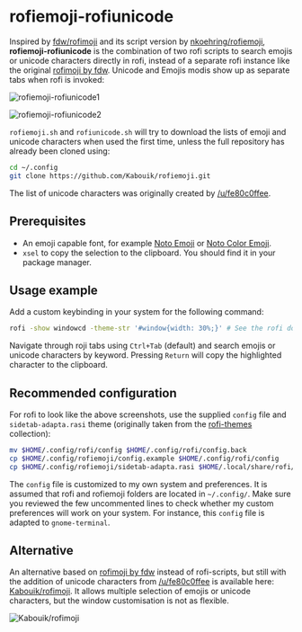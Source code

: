 # rofiemoji-rofiunicode

Inspired by [fdw/rofimoji](https://github.com/fdw/rofimoji) and its script version by [nkoehring/rofiemoji](https://github.com/nkoehring/rofiemoji), **rofiemoji-rofiunicode** is the combination of two rofi scripts to search emojis or unicode characters directly in rofi, instead of a separate rofi instance like the original [rofimoji by fdw](https://github.com/fdw/rofimoji). Unicode and Emojis modis show up as separate tabs when rofi is invoked:

![rofiemoji-rofiunicode1](.//rofiemoji-rofiunicode1.png)

![rofiemoji-rofiunicode2](.//rofiemoji-rofiunicode2.png)

`rofiemoji.sh` and `rofiunicode.sh` will try to download the lists of emoji and unicode characters when used the first time, unless the full repository has already been cloned using:

```bash
cd ~/.config
git clone https://github.com/Kabouik/rofiemoji.git
```

The list of unicode characters was originally created by [/u/fe80c0ffee](https://www.reddit.com/r/unixporn/comments/7zqkov/oc_i_mad_a_rofi_emoji_picker_and_i_feel_bad_about/duqls53?utm_source=share&utm_medium=web2x).

## Prerequisites

 * An emoji capable font, for example [Noto Emoji](https://www.google.com/get/noto/#emoji-zsye) or [Noto Color Emoji](https://www.google.com/get/noto/#emoji-zsye-color).
 * `xsel` to copy the selection to the clipboard. You should find it in your package manager.

## Usage example
Add a custom keybinding in your system for the following command:
```sh
rofi -show windowcd -theme-str '#window{width: 30%;}' # See the rofi documentation for details
```
Navigate through roji tabs using `Ctrl+Tab` (default) and search emojis or unicode characters by keyword. Pressing `Return` will copy the highlighted character to the clipboard.

## Recommended configuration
For rofi to look like the above screenshots, use the supplied `config` file and `sidetab-adapta.rasi` theme (originally taken from the [rofi-themes](https://raw.githubusercontent.com/davatorium/rofi-themes/master/User%20Themes/sidetab-adapta.rasi) collection):

```bash
mv $HOME/.config/rofi/config $HOME/.config/rofi/config.back
cp $HOME/.config/rofiemoji/config.example $HOME/.config/rofi/config
cp $HOME/.config/rofiemoji/sidetab-adapta.rasi $HOME/.local/share/rofi/themes/
```
The `config` file is customized to my own system and preferences. It is assumed that rofi and rofiemoji folders are located in `~/.config/`. Make sure you reviewed the few uncommented lines to check whether my custom preferences will work on your system. For instance, this `config` file is adapted to `gnome-terminal`.

## Alternative

An alternative based on [rofimoji by fdw](https://github.com/fdw/rofimoji) instead of rofi-scripts, but still with the addition of unicode characters from [/u/fe80c0ffee](https://www.reddit.com/r/unixporn/comments/7zqkov/oc_i_mad_a_rofi_emoji_picker_and_i_feel_bad_about/duqls53?utm_source=share&utm_medium=web2x) is available here: [Kabouik/rofimoji](https://github.com/Kabouik/rofimoji). It allows multiple selection of emojis or unicode characters, but the window customisation is not as flexible.

![Kabouik/rofimoji](https://reho.st/medium/https://github.com/Kabouik/rofimoji/raw/master/screenshot-fork.png?raw=true)
